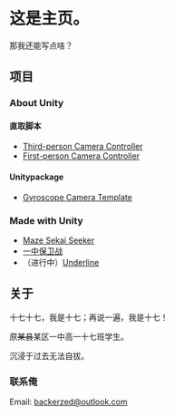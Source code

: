 # 这是主页。

那我还能写点啥？

## 项目

### About Unity

#### 直取脚本

- [Third-person Camera Controller](https://github.com/JadMax/Unity3D-Miscellaneous/blob/master/ThirdpersonCameraController.cs)
- [First-person Camera Controller](https://github.com/JadMax/Unity3D-Miscellaneous/blob/master/FirstpersonCameraController.cs)

#### Unitypackage

- [Gyroscope Camera Template](unipack-gyrocam.md)

### Made with Unity

- [Maze Sekai Seeker](game-mss.md)
- [一中保卫战](game-n1msd.md)
- （进行中）[Underline](game-ul.md)

## 关于

十七十七，我是十七；再说一遍，我是十七！

原~~某县~~某区一中高一十七班学生。

沉浸于过去无法自拔。

### 联系俺

Email: [backerzed@outlook.com](mailto:backerzed@outlook.com)
